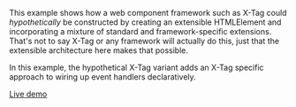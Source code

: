 This example shows how a web component framework such as X-Tag could
*hypothetically* be constructed by creating an extensible HTMLElement and
incorporating a mixture of standard and framework-specific extensions. That's
not to say X-Tag or any framework will actually do this, just that the
extensible architecture here makes that possible.

In this example, the hypothetical X-Tag variant adds an X-Tag specific approach
to wiring up event handlers declaratively.

[Live demo](http://componentkitchen.github.io/element-base/demos/xtag)